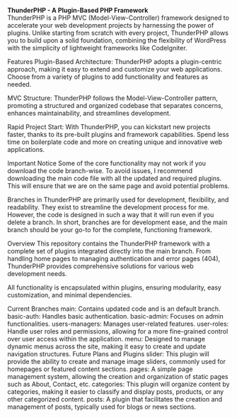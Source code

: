 <b>ThunderPHP - A Plugin-Based PHP Framework</b></br>
ThunderPHP is a PHP MVC (Model-View-Controller) framework designed to accelerate your web development projects by harnessing the power of plugins. Unlike starting from scratch with every project, ThunderPHP allows you to build upon a solid foundation, combining the flexibility of WordPress with the simplicity of lightweight frameworks like CodeIgniter.

Features
Plugin-Based Architecture: ThunderPHP adopts a plugin-centric approach, making it easy to extend and customize your web applications. Choose from a variety of plugins to add functionality and features as needed.

MVC Structure: ThunderPHP follows the Model-View-Controller pattern, promoting a structured and organized codebase that separates concerns, enhances maintainability, and streamlines development.

Rapid Project Start: With ThunderPHP, you can kickstart new projects faster, thanks to its pre-built plugins and framework capabilities. Spend less time on boilerplate code and more on creating unique and innovative web applications.

Important Notice
Some of the core functionality may not work if you download the code branch-wise. To avoid issues, I recommend downloading the main code file with all the updated and required plugins. This will ensure that we are on the same page and avoid potential problems.

Branches in ThunderPHP are primarily used for development, flexibility, and readability. They exist to streamline the development process for me. However, the code is designed in such a way that it will run even if you delete a branch. In short, branches are for development ease, and the main branch should be your go-to for the complete, functioning framework.

Overview
This repository contains the ThunderPHP framework with a complete set of plugins integrated directly into the main branch. From handling home pages to managing authentication and error pages (404), ThunderPHP provides comprehensive solutions for various web development needs.

All functionality is encapsulated within plugins, ensuring modularity, easy customization, and minimal dependencies.

Current Branches
main: Contains updated code and is an default branch.
basic-auth: Handles basic authentication.
basic-admin: Focuses on admin functionalities.
users-managers: Manages user-related features.
user-roles: Handle user roles and permissions, allowing for a more fine-grained control over user access within the application.
menu: Designed to manage dynamic menus across the site, making it easy to create and update navigation structures.
Future Plans and Plugins
slider: This plugin will provide the ability to create and manage image sliders, commonly used for homepages or featured content sections.
pages: A simple page management system, allowing the creation and organization of static pages such as About, Contact, etc.
categories: This plugin will organize content by categories, making it easier to classify and display posts, products, or any other categorized content.
posts: A plugin that facilitates the creation and management of posts, typically used for blogs or news sections.
